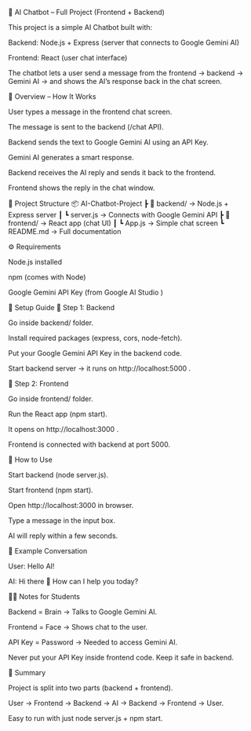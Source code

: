 🤖 AI Chatbot – Full Project (Frontend + Backend)

This project is a simple AI Chatbot built with:

Backend: Node.js + Express (server that connects to Google Gemini AI)

Frontend: React (user chat interface)

The chatbot lets a user send a message from the frontend → backend → Gemini AI → and shows the AI’s response back in the chat screen.

📖 Overview – How It Works

User types a message in the frontend chat screen.

The message is sent to the backend (/chat API).

Backend sends the text to Google Gemini AI using an API Key.

Gemini AI generates a smart response.

Backend receives the AI reply and sends it back to the frontend.

Frontend shows the reply in the chat window.

📂 Project Structure
📦 AI-Chatbot-Project
 ┣ 📂 backend/   → Node.js + Express server
 ┃ ┗ server.js  → Connects with Google Gemini API
 ┣ 📂 frontend/  → React app (chat UI)
 ┃ ┗ App.js     → Simple chat screen
 ┗ README.md    → Full documentation

⚙️ Requirements

Node.js installed

npm (comes with Node)

Google Gemini API Key (from Google AI Studio
)

🚀 Setup Guide
🔹 Step 1: Backend

Go inside backend/ folder.

Install required packages (express, cors, node-fetch).

Put your Google Gemini API Key in the backend code.

Start backend server → it runs on http://localhost:5000
.

🔹 Step 2: Frontend

Go inside frontend/ folder.

Run the React app (npm start).

It opens on http://localhost:3000
.

Frontend is connected with backend at port 5000.

🔄 How to Use

Start backend (node server.js).

Start frontend (npm start).

Open http://localhost:3000
 in browser.

Type a message in the input box.

AI will reply within a few seconds.

📌 Example Conversation

User: Hello AI!

AI: Hi there 👋 How can I help you today?

🧑‍🎓 Notes for Students

Backend = Brain → Talks to Google Gemini AI.

Frontend = Face → Shows chat to the user.

API Key = Password → Needed to access Gemini AI.

Never put your API Key inside frontend code. Keep it safe in backend.

📝 Summary

Project is split into two parts (backend + frontend).

User → Frontend → Backend → AI → Backend → Frontend → User.

Easy to run with just node server.js + npm start.
